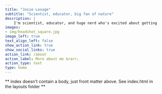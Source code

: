 ```yaml
---
title: "Josie Lesage"
subtitle: "Scientist, educator, big fan of nature"
description: |
    I'm scientist, educator, and huge nerd who's excited about getting other people excited about nature and data.
images:
- img/headshot_square.jpg
image_left: true
text_align_left: false
show_action_link: true
show_social_links: true
action_link: /about
action_label: More about me &rarr;
action_type: text
type: home
---
```


\*\* index doesn't contain a body, just front matter above. See
index.html in the layouts folder \*\*
